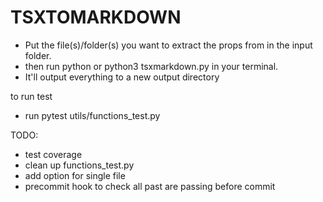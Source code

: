 
TSXTOMARKDOWN
=============

- Put the file(s)/folder(s) you want to extract the props from in the input folder.
- then run python or python3 tsxmarkdown.py in your terminal.
- It'll output everything to a new output directory


to run test
- run pytest utils/functions_test.py



TODO:

- test coverage
- clean up functions_test.py
- add option for single file
- precommit hook to check all past are passing before commit